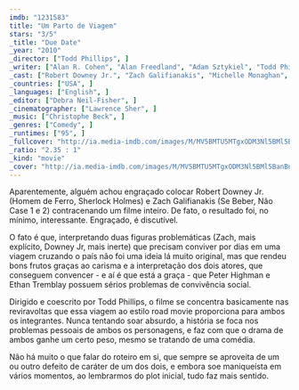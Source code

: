 ```yaml
---
imdb: "1231583"
title: "Um Parto de Viagem"
stars: "3/5"
_title: "Due Date"
_year: "2010"
_director: ["Todd Phillips", ]
_writer: ["Alan R. Cohen", "Alan Freedland", "Adam Sztykiel", "Todd Phillips", "Alan R. Cohen", "Alan Freedland", ]
_cast: ["Robert Downey Jr.", "Zach Galifianakis", "Michelle Monaghan", "Jamie Foxx", "Juliette Lewis", "Danny McBride", "RZA", "Matt Walsh", "Brody Stevens", ]
_countries: ["USA", ]
_languages: ["English", ]
_editor: ["Debra Neil-Fisher", ]
_cinematographer: ["Lawrence Sher", ]
_music: ["Christophe Beck", ]
_genres: ["Comedy", ]
_runtimes: ["95", ]
_fullcover: "http://ia.media-imdb.com/images/M/MV5BMTU5MTgxODM3Nl5BMl5BanBnXkFtZTcwMjMxNDEwNA@@.jpg"
_ratio: "2.35 : 1"
_kind: "movie"
_cover: "http://ia.media-imdb.com/images/M/MV5BMTU5MTgxODM3Nl5BMl5BanBnXkFtZTcwMjMxNDEwNA@@._V1._SX94_SY140_.jpg"
---
```



Aparentemente, alguém achou engraçado colocar Robert Downey Jr. (Homem de Ferro, Sherlock Holmes) e Zach Galifianakis (Se Beber, Não Case 1 e 2) contracenando um filme inteiro. De fato, o resultado foi, no mínimo, interessante. Engraçado, é discutível.

O fato é que, interpretando duas figuras problemáticas (Zach, mais explícito, Downey Jr, mais inerte) que precisam conviver por dias em uma viagem cruzando o país não foi uma ideia lá muito original, mas que rendeu bons frutos graças ao carisma e a interpretação dos dois atores, que conseguem convencer - e aí é que está a graça - que Peter Highman e Ethan Tremblay possuem sérios problemas de convivência social.

Dirigido e coescrito por Todd Phillips, o filme se concentra basicamente nas reviravoltas que essa viagem ao estilo road movie proporciona para ambos os integrantes. Nunca tentando soar absurdo, a história se foca nos problemas pessoais de ambos os personagens, e faz com que o drama de ambos ganhe um certo peso, mesmo se tratando de uma comédia.

Não há muito o que falar do roteiro em si, que sempre se aproveita de um ou outro defeito de caráter de um dos dois, e embora soe maniqueísta em vários momentos, ao lembrarmos do plot inicial, tudo faz mais sentido.

